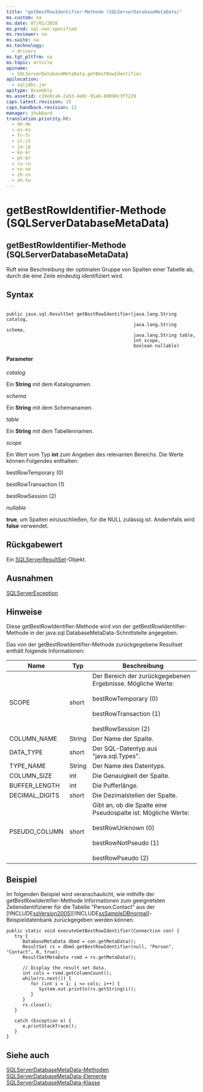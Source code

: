 ```yaml
---
title: "getBestRowIdentifier-Methode (SQLServerDatabaseMetaData)"
ms.custom: na
ms.date: 07/01/2016
ms.prod: sql-non-specified
ms.reviewer: na
ms.suite: na
ms.technology: 
  - drivers
ms.tgt_pltfrm: na
ms.topic: article
apiname: 
  - SQLServerDatabaseMetaData.getBestRowIdentifier
apilocation: 
  - sqljdbc.jar
apitype: Assembly
ms.assetid: c19e9ca6-2a53-4a0c-91ab-80090c3f7229
caps.latest.revision: 15
caps.handback.revision: 12
manager: jhubbard
translation.priority.ht: 
  - de-de
  - es-es
  - fr-fr
  - it-it
  - ja-jp
  - ko-kr
  - pt-br
  - ru-ru
  - sv-se
  - zh-cn
  - zh-tw
---
```

# getBestRowIdentifier-Methode (SQLServerDatabaseMetaData)
    
## getBestRowIdentifier\-Methode \(SQLServerDatabaseMetaData\)  
 Ruft eine Beschreibung der optimalen Gruppe von Spalten einer Tabelle ab, durch die eine Zeile eindeutig identifiziert wird.  
  
## Syntax  
  
```  
  
public java.sql.ResultSet getBestRowIdentifier(java.lang.String catalog,  
                                               java.lang.String schema,  
                                               java.lang.String table,  
                                               int scope,  
                                               boolean nullable)  
```  
  
#### Parameter  
 *catalog*  
  
 Ein **String** mit dem Katalognamen.  
  
 *schema*  
  
 Ein **String** mit dem Schemanamen.  
  
 *table*  
  
 Ein **String** mit dem Tabellennamen.  
  
 *scope*  
  
 Ein Wert vom Typ **int** zum Angeben des relevanten Bereichs. Die Werte können Folgendes enthalten:  
  
 bestRowTemporary \(0\)  
  
 bestRowTransaction \(1\)  
  
 bestRowSession \(2\)  
  
 *nullable*  
  
 **true**, um Spalten einzuschließen, für die NULL zulässig ist. Andernfalls wird **false** verwendet.  
  
## Rückgabewert  
 Ein [SQLServerResultSet](../content/SQLServerResultSet-Class.md)\-Objekt.  
  
## Ausnahmen  
 [SQLServerException](../content/SQLServerException-Class.md)  
  
## Hinweise  
 Diese getBestRowIdentifier\-Methode wird von der getBestRowIdentifier\-Methode in der java.sql.DatabaseMetaData\-Schnittstelle angegeben.  
  
 Das von der getBestRowIdentifier\-Methode zurückgegebene Resultset enthält folgende Informationen:  
  
|Name|Typ|Beschreibung|  
|----------|---------|------------------|  
|SCOPE|short|Der Bereich der zurückgegebenen Ergebnisse. Mögliche Werte:<br /><br /> bestRowTemporary \(0\)<br /><br /> bestRowTransaction \(1\)<br /><br /> bestRowSession \(2\)|  
|COLUMN\_NAME|String|Der Name der Spalte.|  
|DATA\_TYPE|short|Der SQL\-Datentyp aus "java.sql.Types".|  
|TYPE\_NAME|String|Der Name des Datentyps.|  
|COLUMN\_SIZE|int|Die Genauigkeit der Spalte.|  
|BUFFER\_LENGTH|int|Die Pufferlänge.|  
|DECIMAL\_DIGITS|short|Die Dezimalstellen der Spalte.|  
|PSEUDO\_COLUMN|short|Gibt an, ob die Spalte eine Pseudospalte ist. Mögliche Werte:<br /><br /> bestRowUnknown \(0\)<br /><br /> bestRowNotPseudo \(1\)<br /><br /> bestRowPseudo \(2\)|  
  
## Beispiel  
 Im folgenden Beispiel wird veranschaulicht, wie mithilfe der getBestRowIdentifier\-Methode Informationen zum geeignetsten Zeilenidentifizierer für die Tabelle "Person.Contact" aus der [!INCLUDE[ssVersion2005](../content/includes/ssVersion2005_md.md)][!INCLUDE[ssSampleDBnormal](../content/includes/ssSampleDBnormal_md.md)]\-Beispieldatenbank zurückgegeben werden können.  
  
```  
public static void executeGetBestRowIdentifier(Connection con) {  
   try {  
      DatabaseMetaData dbmd = con.getMetaData();  
      ResultSet rs = dbmd.getBestRowIdentifier(null, "Person", "Contact", 0, true);  
      ResultSetMetaData rsmd = rs.getMetaData();  
  
      // Display the result set data.  
      int cols = rsmd.getColumnCount();  
      while(rs.next()) {  
         for (int i = 1; i <= cols; i++) {  
            System.out.println(rs.getString(i));  
         }  
      }  
      rs.close();  
   }  
  
   catch (Exception e) {  
      e.printStackTrace();  
   }  
}  
```  
  
## Siehe auch  
 [SQLServerDatabaseMetaData-Methoden](../content/SQLServerDatabaseMetaData-Methods.md)   
 [SQLServerDatabaseMetaData-Elemente](../content/SQLServerDatabaseMetaData-Members.md)   
 [SQLServerDatabaseMetaData-Klasse](../content/SQLServerDatabaseMetaData-Class.md)  
  
  